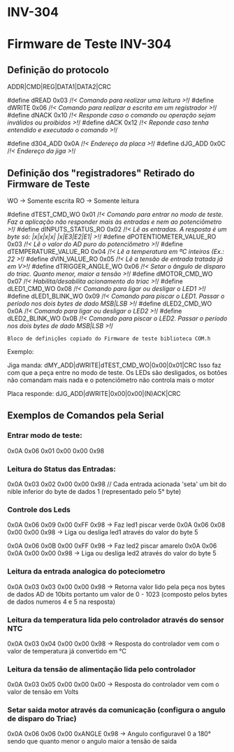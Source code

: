 # INV-304

# Firmware de Teste INV-304

## Definição do protocolo

ADDR|CMD|REG|DATA1|DATA2|CRC

#define dREAD                             0x03                  /*!< Comando para realizar uma leitura >!*/
#define dWRITE                            0x06                  /*!< Comando para realizar a escrita em um registrador >!*/
#define dNACK                             0x10                  /*!< Responde caso o comando ou operação sejam inválidos ou proibidos >!*/
#define dACK                              0x12                  /*!< Reponde caso tenha entendido e executado o comando >!*/

#define d304_ADD                          0x0A                  /*!< Endereço da placa >!*/
#define dJG_ADD                           0x0C                  /*!< Endereço da jiga >!*/

## Definição dos "registradores" Retirado do Firmware de Teste

WO -> Somente escrita
RO -> Somente leitura

#define dTEST_CMD_WO                      0x01                  /*!< Comando para entrar no modo de teste. Faz a aplicação não responder mais às entradas e nem ao potenciômetro >!*/
#define dINPUTS_STATUS_RO                 0x02                  /*!< Lê as entradas. A resposta é um byte só: |x|x|x|x| |x|E3|E2|E1| >!*/
#define dPOTENTIOMETER_VALUE_RO           0x03                  /*!< Lê o valor do AD puro do potenciômetro >!*/
#define dTEMPERATURE_VALUE_RO             0x04                  /*!< Lê a temperatura em ºC inteiros (Ex.: 22 >!*/
#define dVIN_VALUE_RO                     0x05                  /*!< Lê a tensão de entrada tratada já em V>!*/
#define dTRIGGER_ANGLE_WO                 0x06                  /*!< Setar o ângulo de disparo do triac. Quanto menor, maior a tensão >!*/
#define dMOTOR_CMD_WO                     0x07                  /*!< Habilita/desabilita acionamento do triac >!*/
#define dLED1_CMD_WO                      0x08                  /*!< Comando para ligar ou desligar o LED1 >!*/
#define dLED1_BLINK_WO                    0x09                  /*!< Comando para piscar o LED1. Passar o período nos dois bytes de dado MSB|LSB >!*/
#define dLED2_CMD_WO                      0x0A                  /*!< Comando para ligar ou desligar o LED2 >!*/
#define dLED2_BLINK_WO                    0x0B                  /*!< Comando para piscar o LED2. Passar o período nos dois bytes de dado MSB|LSB >!*/

````````
Bloco de definições copiado do Firmware de teste biblioteca COM.h
````````

Exemplo:

Jiga manda:
dMY_ADD|dWRITE|dTEST_CMD_WO|0x00|0x01|CRC
Isso faz com que a peça entre no modo de teste. Os LEDs são desligados, os botões não comandam mais nada e o potenciômetro não controla mais o motor

Placa responde:
dJG_ADD|dWRITE|0x00|0x00|(N)ACK|CRC

## Exemplos de Comandos pela Serial

### Entrar modo de teste:

0x0A 0x06 0x01 0x00 0x00 0x98

### Leitura do Status das Entradas:

0x0A 0x03 0x02 0x00 0x00 0x98   // Cada entrada acionada 'seta' um bit do nible inferior do byte de dados 1 (representado pelo 5° byte)

### Controle dos Leds

0x0A 0x06 0x09 0x00 0xFF 0x98 -> Faz led1 piscar verde
0x0A 0x06 0x08 0x00 0x00 0x98 -> Liga ou desliga led1 através do valor do byte 5

0x0A 0x06 0x0B 0x00 0xFF 0x98 -> Faz led2 piscar amarelo
0x0A 0x06 0x0A 0x00 0x00 0x98 -> Liga ou desliga led2 através do valor do byte 5

### Leitura da entrada analogica do poteciometro

0x0A 0x03 0x03 0x00 0x00 0x98 -> Retorna valor lido pela peça nos bytes de dados AD de 10bits portanto um valor de 0 - 1023 (composto pelos bytes de dados numeros 4 e 5 na resposta)

### Leitura da temperatura lida pelo controlador através do sensor NTC

0x0A 0x03 0x04 0x00 0x00 0x98 -> Resposta do controlador vem com o valor de temperatura já convertido em °C

### Leitura da tensão de alimentação lida pelo controlador

0x0A 0x03 0x05 0x00 0x00 0x00 -> Resposta do controlador vem com o valor de tensão em Volts

### Setar saida motor através da comunicação (configura o angulo de disparo do Triac)

0x0A 0x06 0x06 0x00 0xANGLE 0x98   -> Angulo configuravel 0 a 180° sendo que quanto menor o angulo maior a tensão de saida
